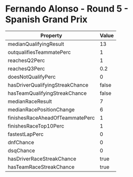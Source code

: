 # Fernando Alonso - Round 5 - Spanish Grand Prix
Property | Value
--- | ---
medianQualifyingResult | 13
outqualifiesTeammatePerc | 1
reachesQ2Perc | 1
reachesQ3Perc | 0.2
doesNotQualifyPerc | 0
hasDriverQualifyingStreakChance | false
hasTeamQualifyingStreakChance | false
medianRaceResult | 7
medianRacePositionChange | 6
finishesRaceAheadOfTeammatePerc | 1
finishesRaceTop10Perc | 1
fastestLapPerc | 0
dnfChance | 0
dsqChance | 0
hasDriverRaceStreakChance | true
hasTeamRaceStreakChance | true

